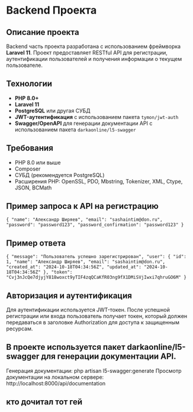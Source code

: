 # Backend Проекта

## Описание проекта

Backend часть проекта разработана с использованием фреймворка **Laravel 11**. Проект предоставляет RESTful API для регистрации, аутентификации пользователей и получения информации о текущем пользователе.

## Технологии

- **PHP 8.0+**
- **Laravel 11**
- **PostgreSQL** или другая СУБД
- **JWT-аутентификация** с использованием пакета `tymon/jwt-auth`
- **Swagger/OpenAPI** для генерации документации API с использованием пакета `darkaonline/l5-swagger`

## Требования

- PHP 8.0 или выше
- Composer
- СУБД (рекомендуется PostgreSQL)
- Расширения PHP: OpenSSL, PDO, Mbstring, Tokenizer, XML, Ctype, JSON, BCMath

## Пример запроса к API на регистрацию

``{
  "name": "Александр Ширяев",
  "email": "sashaintim@don.ru",
  "password": "password123",
  "password_confirmation": "password123"
}``

## Пример ответа

``{
  "message": "Пользователь успешно зарегистрирован",
  "user": {
    "id": 1,
    "name": "Александр Ширяев",
    "email": "sashaintim@don.ru",
    "created_at": "2024-10-18T04:34:56Z",
    "updated_at": "2024-10-18T04:34:56Z"
  },
  "token": "Cvj3nJcQe7djyjY818woxct9yTIF4zqQCaKfR03ng9fX1DMiSVjIwxi7qhruGO6M"
}``

## Авторизация и аутентификация

Для аутентификации используется JWT-токен. После успешной регистрации или входа пользователь получает токен, который должен передаваться в заголовке Authorization для доступа к защищенным ресурсам.

## В проекте используется пакет darkaonline/l5-swagger для генерации документации API.

Генерация документации: php artisan l5-swagger:generate
Просмотр документации на локальном сервере: http://localhost:8000/api/documentation


## кто дочитал тот гей

